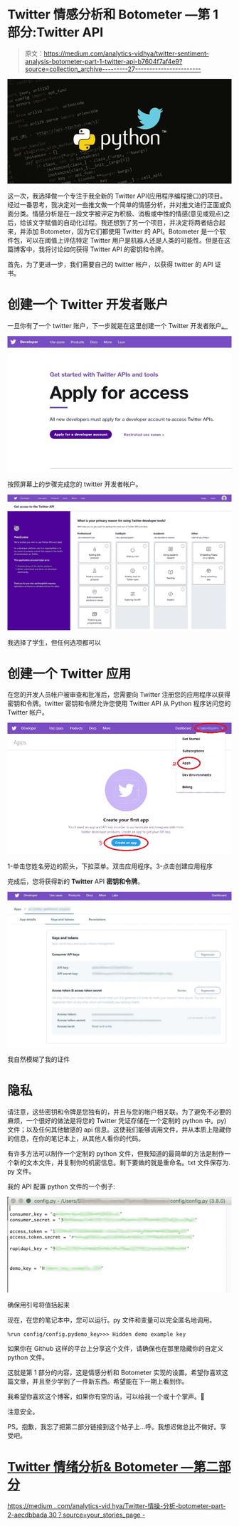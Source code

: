 # Twitter 情感分析和 Botometer —第 1 部分:Twitter API

> 原文：<https://medium.com/analytics-vidhya/twitter-sentiment-analysis-botometer-part-1-twitter-api-b7604f7af4e9?source=collection_archive---------27----------------------->

![](img/2f75a98f97da16b141524bb795e470dc.png)

这一次，我选择做一个专注于我全新的 Twitter API(应用程序编程接口)的项目。经过一番思考，我决定对一些推文做一个简单的情感分析，并对推文进行正面或负面分类。情感分析是在一段文字被评定为积极、消极或中性的情感(意见或观点)之后，给该文字赋值的自动化过程。我还想到了另一个项目，并决定将两者结合起来，并添加 Botometer，因为它们都使用 Twitter 的 API。Botometer 是一个软件包，可以在阈值上评估特定 Twitter 用户是机器人还是人类的可能性。但是在这篇博客中，我将讨论如何获得 Twitter API 的密钥和令牌。

首先，为了更进一步，我们需要自己的 twitter 帐户，以获得 twitter 的 API 证书。

# **创建一个 Twitter 开发者账户**

一旦你有了一个 twitter 账户，下一步就是在这里创建一个 Twitter 开发者账户[。](https://developer.twitter.com/en/apply-for-access)

![](img/bcbb2b0da0fbcfe7c92c4ead798b9341.png)

按照屏幕上的步骤完成您的 twitter 开发者帐户。

![](img/c47e3ae2013d29527b1cdb8751816ebb.png)

我选择了学生，但任何选项都可以

# **创建一个 Twitter 应用**

在您的开发人员帐户被审查和批准后，您需要向 Twitter 注册您的应用程序以获得密钥和令牌。twitter 密钥和令牌允许您使用 Twitter API 从 Python 程序访问您的 Twitter 帐户。

![](img/024853c85a3672be85b4f093c57bd76c.png)

1-单击您姓名旁边的箭头，下拉菜单。双击应用程序。3-点击创建应用程序

完成后，您将获得新的 **Twitter** API **密钥和令牌**。

![](img/39aa33ecf761e970278b3194a299cf78.png)

我自然模糊了我的证件

# 隐私

请注意，这些密钥和令牌是您独有的，并且与您的帐户相关联。为了避免不必要的麻烦，一个很好的做法是将您的 Twitter 凭证存储在一个定制的 python 中。py)文件；以及任何其他敏感的 api 信息。这使我们能够调用文件，并从本质上隐藏你的信息，在你的笔记本上，从其他人看你的代码。

有许多方法可以制作一个定制的 python 文件，但我知道的最简单的方法是制作一个新的文本文件，并复制你的机密信息。剩下要做的就是重命名。txt 文件保存为. py 文件。

我的 API 配置 python 文件的一个例子:

![](img/7945653d84958923d4a68cbf89fd26dc.png)

确保用引号将值括起来

现在，在您的笔记本中，您可以运行。py 文件和变量可以完全匿名地调用。

```
%run config/config.pydemo_key>>> Hidden demo example key
```

如果你在 Github 这样的平台上分享这个文件，请确保也在那里隐藏你的自定义 python 文件。

这就是第 1 部分的内容，这是情感分析和 Botometer 实现的设置。希望你喜欢这篇文章，并且至少学到了一件新东西。希望能在下一期上看到你。

我希望你喜欢这个博客，如果你有空的话，可以给我一个或十个掌声。👏

注意安全。

PS。抱歉，我忘了把第二部分链接到这个帖子上…呼。我想迟做总比不做好。享受吧。

# [Twitter 情绪分析& Botometer —第二部分](/analytics-vidhya/twitter-sentiment-analysis-botometer-part-2-aecdbbbada30)

[https://medium . com/analytics-vid hya/Twitter-情操-分析-botometer-part-2-aecdbbada 30？source=your_stories_page -](/analytics-vidhya/twitter-sentiment-analysis-botometer-part-2-aecdbbbada30?source=your_stories_page-------------------------------------)